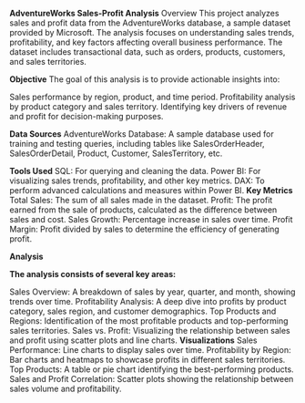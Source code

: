 **AdventureWorks Sales-Profit Analysis**
Overview
This project analyzes sales and profit data from the AdventureWorks database, a sample dataset provided by Microsoft. The analysis focuses on understanding sales trends, profitability, and key factors affecting overall business performance. The dataset includes transactional data, such as orders, products, customers, and sales territories.

**Objective**
The goal of this analysis is to provide actionable insights into:

Sales performance by region, product, and time period.
Profitability analysis by product category and sales territory.
Identifying key drivers of revenue and profit for decision-making purposes.

**Data Sources**
AdventureWorks Database: A sample database used for training and testing queries, including tables like SalesOrderHeader, SalesOrderDetail, Product, Customer, SalesTerritory, etc.

**Tools Used**
SQL: For querying and cleaning the data.
Power BI: For visualizing sales trends, profitability, and other key metrics.
DAX: To perform advanced calculations and measures within Power BI.
**Key Metrics**
Total Sales: The sum of all sales made in the dataset.
Profit: The profit earned from the sale of products, calculated as the difference between sales and cost.
Sales Growth: Percentage increase in sales over time.
Profit Margin: Profit divided by sales to determine the efficiency of generating profit.

**Analysis**

**The analysis consists of several key areas:**

Sales Overview: A breakdown of sales by year, quarter, and month, showing trends over time.
Profitability Analysis: A deep dive into profits by product category, sales region, and customer demographics.
Top Products and Regions: Identification of the most profitable products and top-performing sales territories.
Sales vs. Profit: Visualizing the relationship between sales and profit using scatter plots and line charts.
**Visualizations**
Sales Performance: Line charts to display sales over time.
Profitability by Region: Bar charts and heatmaps to showcase profits in different sales territories.
Top Products: A table or pie chart identifying the best-performing products.
Sales and Profit Correlation: Scatter plots showing the relationship between sales volume and profitability.
